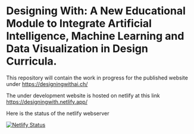 # Designing With: A New Educational Module to Integrate Artificial Intelligence, Machine Learning and Data Visualization in Design Curricula.
This repository will contain the work in progress for the published website under https://designingwithai.ch/

The under development website is hosted on netlify at this link https://designingwith.netlify.app/

Here is the status of the netlify webserver

[![Netlify Status](https://api.netlify.com/api/v1/badges/3af51e68-c0db-4761-96f4-3b96f9f960f9/deploy-status)](https://app.netlify.com/sites/designingwith/deploys)
